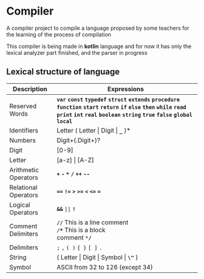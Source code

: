 # Compiler
A compiler project to compile a language proposed by some teachers for the learning of the process of compilation

This compiler is being made in **kotlin** language and for now it has only the lexical analyzer part finished, and the parser in progress

## Lexical structure of language
| Description  | Expressions  |
| ------------ | ------------ |
| Reserved Words  |  **`var`** **`const`** **`typedef`** **`struct`** **`extends`** **`procedure`** **`function`** **`start`** **`return`** **`if`** **`else`** **`then`** **`while`** **`read`** **`print`** **`int`** **`real`** **`boolean`** **`string`** **`true`** **`false`** **`global`** **`local`** |
|  Identifiers  | Letter \( Letter &#124; Digit &#124; **`_`** \)\*  |
| Numbers  | Digit\+\(\.Digit\+\)?  |
| Digit  | \[0\-9\]  |
| Letter  | \[a\-z\] &#124; \[A\-Z\] |
| Arithmetic Operators  | **`+`** **`-`** **`*`** **`/`** **`++`** **`--`**  |
| Relational Operators  | **`==`** **`!=`** **`>`** **`>=`** **`<`** **`<=`** **`=`**  |
| Logical Operators  | **`&&`** <code>&#124;&#124;</code> **`!`**  |
| Comment Delimiters  | <code>**//**</code> This is a line comment </br > <code>/**\***</code> This is a block </br > comment <code>\***/**</code>  |
| Delimiters  | <code>;</code> <code>,</code>  <code>( )</code>  <code>{ }</code>  <code>[ ]</code>  <code>.</code>  |
| String  | \( Letter &#124; Digit &#124; Symbol &#124; **`\"`** \)  |
| Symbol  | ASCII from 32 to 126 (except 34)  |
